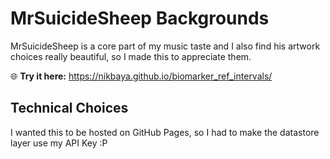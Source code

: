 # MrSuicideSheep Backgrounds

MrSuicideSheep is a core part of my music taste and I also find his artwork choices really beautiful, so I made this to appreciate them.

🌐 **Try it here:** <https://nikbaya.github.io/biomarker_ref_intervals/>

## Technical Choices

I wanted this to be hosted on GitHub Pages, so I had to make the datastore layer use my API Key :P
